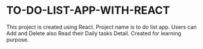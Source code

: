 # TO-DO-LIST-APP-WITH-REACT
This project is created using React. Project name is to do list app. Users can Add and Delete also Read their Daily tasks Detail. Created for learning purpose.
